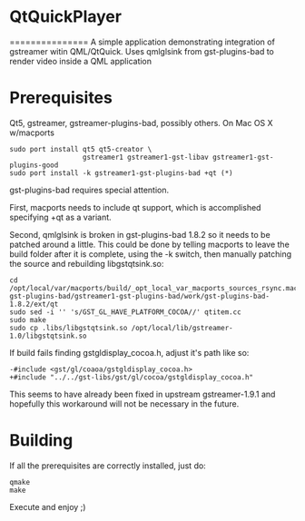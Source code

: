 # QtQuickPlayer
===============
A simple application demonstrating integration of gstreamer witin QML/QtQuick.
Uses qmlglsink from gst-plugins-bad to render video inside a QML application

# Prerequisites

Qt5, gstreamer, gstreamer-plugins-bad, possibly others. On Mac OS X w/macports
```
sudo port install qt5 qt5-creator \
                  gstreamer1 gstreamer1-gst-libav gstreamer1-gst-plugins-good
sudo port install -k gstreamer1-gst-plugins-bad +qt (*)
```

gst-plugins-bad requires special attention. 

First, macports needs to include qt support, which is accomplished specifying 
+qt as a variant. 

Second, qmlglsink is broken in gst-plugins-bad 1.8.2 so it needs to be patched
around a little. This could be done by telling macports to leave the build 
folder after it is complete, using the -k switch, then manually patching the 
source and rebuilding libgstqtsink.so:

```
cd /opt/local/var/macports/build/_opt_local_var_macports_sources_rsync.macports.org_release_tarballs_ports_gnome_gstreamer1-gst-plugins-bad/gstreamer1-gst-plugins-bad/work/gst-plugins-bad-1.8.2/ext/qt
sudo sed -i '' 's/GST_GL_HAVE_PLATFORM_COCOA//' qtitem.cc
sudo make
sudo cp .libs/libgstqtsink.so /opt/local/lib/gstreamer-1.0/libgstqtsink.so
```

If build fails finding gstgldisplay_cocoa.h, adjust it's path like so:
```
-#include <gst/gl/coaoa/gstgldisplay_cocoa.h>
+#include "../../gst-libs/gst/gl/cocoa/gstgldisplay_cocoa.h"
```

This seems to have already been fixed in upstream gstreamer-1.9.1 and hopefully
this  workaround will not be necessary in the future.

# Building

If all the prerequisites are correctly installed, just do:
```
qmake
make
```
Execute and enjoy ;)

